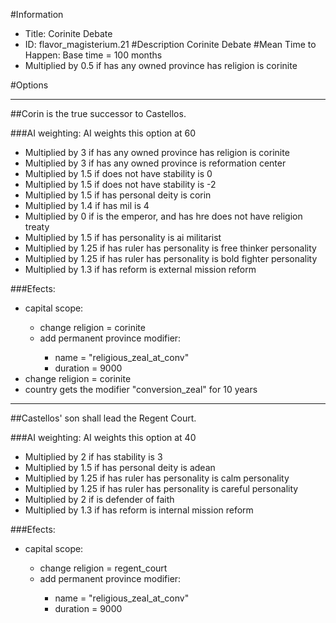 #Information
 - Title: Corinite Debate
 - ID: flavor_magisterium.21
#Description
Corinite Debate
#Mean Time to Happen:
Base time = 100 months
 - Multiplied by 0.5 if has any owned province has religion is corinite

#Options

___
##Corin is the true successor to Castellos.

###AI weighting:
AI weights this option at 60
 - Multiplied by 3 if has any owned province has religion is corinite
 - Multiplied by 3 if has any owned province is reformation center
 - Multiplied by 1.5 if does not have stability is 0
 - Multiplied by 1.5 if does not have stability is -2
 - Multiplied by 1.5 if has personal deity is corin
 - Multiplied by 1.4 if has mil is 4
 - Multiplied by 0 if is the emperor, and  has hre does not have religion treaty
 - Multiplied by 1.5 if has personality is ai militarist
 - Multiplied by 1.25 if has ruler has personality is free thinker personality
 - Multiplied by 1.25 if has ruler has personality is bold fighter personality
 - Multiplied by 1.3 if has reform is external mission reform


###Efects:<ul><li>capital scope:</li><ul><li>change religion = corinite</li><li>add permanent province modifier:</li><ul><li>name = "religious_zeal_at_conv"</li><li>duration = 9000</li></ul></ul><li>change religion = corinite</li><li>country gets the modifier "conversion_zeal" for 10 years</li></ul>

___
##Castellos' son shall lead the Regent Court.

###AI weighting:
AI weights this option at 40
 - Multiplied by 2 if has stability is 3
 - Multiplied by 1.5 if has personal deity is adean
 - Multiplied by 1.25 if has ruler has personality is calm personality
 - Multiplied by 1.25 if has ruler has personality is careful personality
 - Multiplied by 2 if is defender of faith
 - Multiplied by 1.3 if has reform is internal mission reform


###Efects:<ul><li>capital scope:</li><ul><li>change religion = regent_court</li><li>add permanent province modifier:</li><ul><li>name = "religious_zeal_at_conv"</li><li>duration = 9000</li></ul></ul></ul>

